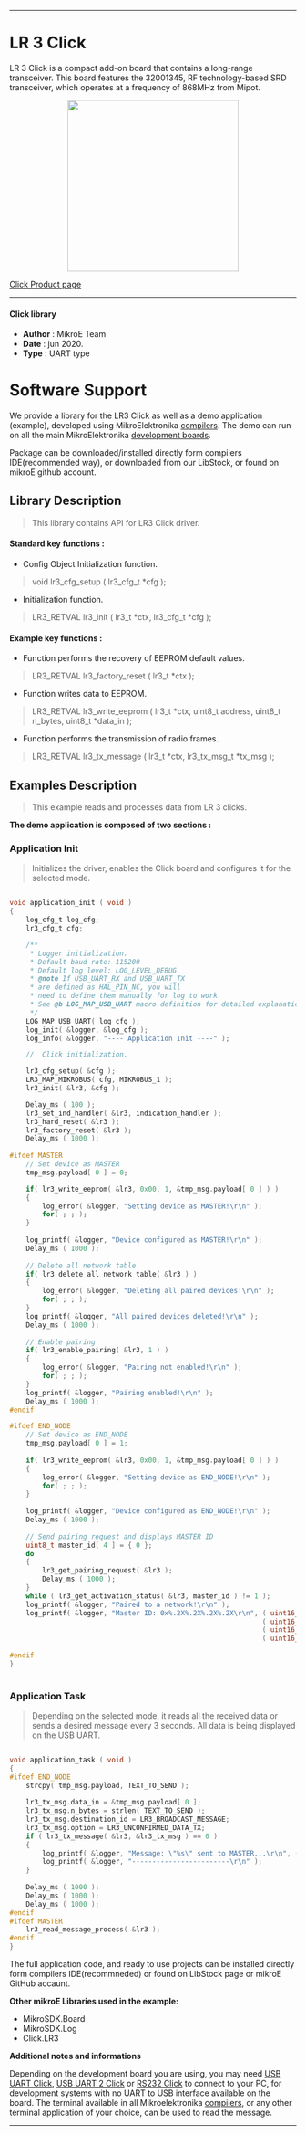 
---
# LR 3 Click

LR 3 Click is a compact add-on board that contains a long-range transceiver. This board features the 32001345, RF technology-based SRD transceiver, which operates at a frequency of 868MHz from Mipot.

<p align="center">
  <img src="https://download.mikroe.com/images/click_for_ide/lr3_click.png" height=300px>
</p>

[Click Product page](https://www.mikroe.com/lr-3-click)

---


#### Click library 

- **Author**        : MikroE Team
- **Date**          : jun 2020.
- **Type**          : UART type


# Software Support

We provide a library for the LR3 Click 
as well as a demo application (example), developed using MikroElektronika 
[compilers](https://shop.mikroe.com/compilers). 
The demo can run on all the main MikroElektronika [development boards](https://shop.mikroe.com/development-boards).

Package can be downloaded/installed directly form compilers IDE(recommended way), or downloaded from our LibStock, or found on mikroE github account. 

## Library Description

> This library contains API for LR3 Click driver.

#### Standard key functions :

- Config Object Initialization function.
> void lr3_cfg_setup ( lr3_cfg_t *cfg ); 
 
- Initialization function.
> LR3_RETVAL lr3_init ( lr3_t *ctx, lr3_cfg_t *cfg );


#### Example key functions :

- Function performs the recovery of EEPROM default values.
> LR3_RETVAL lr3_factory_reset ( lr3_t *ctx );
 
- Function writes data to EEPROM.
> LR3_RETVAL lr3_write_eeprom ( lr3_t *ctx, uint8_t address, uint8_t n_bytes, uint8_t *data_in );

- Function performs the transmission of radio frames.
> LR3_RETVAL lr3_tx_message ( lr3_t *ctx, lr3_tx_msg_t *tx_msg );

## Examples Description

> This example reads and processes data from LR 3 clicks.

**The demo application is composed of two sections :**

### Application Init 

> Initializes the driver, enables the Click board and configures it for the selected mode.

```c

void application_init ( void )
{
    log_cfg_t log_cfg;
    lr3_cfg_t cfg;

    /** 
     * Logger initialization.
     * Default baud rate: 115200
     * Default log level: LOG_LEVEL_DEBUG
     * @note If USB_UART_RX and USB_UART_TX 
     * are defined as HAL_PIN_NC, you will 
     * need to define them manually for log to work. 
     * See @b LOG_MAP_USB_UART macro definition for detailed explanation.
     */
    LOG_MAP_USB_UART( log_cfg );
    log_init( &logger, &log_cfg );
    log_info( &logger, "---- Application Init ----" );

    //  Click initialization.

    lr3_cfg_setup( &cfg );
    LR3_MAP_MIKROBUS( cfg, MIKROBUS_1 );
    lr3_init( &lr3, &cfg );

    Delay_ms ( 100 );
    lr3_set_ind_handler( &lr3, indication_handler );
    lr3_hard_reset( &lr3 );
    lr3_factory_reset( &lr3 );
    Delay_ms ( 1000 );
    
#ifdef MASTER
    // Set device as MASTER
    tmp_msg.payload[ 0 ] = 0;

    if( lr3_write_eeprom( &lr3, 0x00, 1, &tmp_msg.payload[ 0 ] ) )
    {
        log_error( &logger, "Setting device as MASTER!\r\n" );
        for( ; ; );
    }
    
    log_printf( &logger, "Device configured as MASTER!\r\n" );
    Delay_ms ( 1000 );
    
    // Delete all network table
    if( lr3_delete_all_network_table( &lr3 ) )
    {
        log_error( &logger, "Deleting all paired devices!\r\n" );
        for( ; ; );
    }
    log_printf( &logger, "All paired devices deleted!\r\n" );
    Delay_ms ( 1000 );
    
    // Enable pairing
    if( lr3_enable_pairing( &lr3, 1 ) )
    {
        log_error( &logger, "Pairing not enabled!\r\n" );
        for( ; ; );
    }
    log_printf( &logger, "Pairing enabled!\r\n" );
    Delay_ms ( 1000 );
#endif

#ifdef END_NODE
    // Set device as END_NODE
    tmp_msg.payload[ 0 ] = 1;
    
    if( lr3_write_eeprom( &lr3, 0x00, 1, &tmp_msg.payload[ 0 ] ) )
    {
        log_error( &logger, "Setting device as END_NODE!\r\n" );
        for( ; ; );
    }
    
    log_printf( &logger, "Device configured as END_NODE!\r\n" );
    Delay_ms ( 1000 );
    
    // Send pairing request and displays MASTER ID
    uint8_t master_id[ 4 ] = { 0 };
    do
    {
        lr3_get_pairing_request( &lr3 );
        Delay_ms ( 1000 );
    }
    while ( lr3_get_activation_status( &lr3, master_id ) != 1 );
    log_printf( &logger, "Paired to a network!\r\n" );
    log_printf( &logger, "Master ID: 0x%.2X%.2X%.2X%.2X\r\n", ( uint16_t ) master_id[ 3 ],
                                                              ( uint16_t ) master_id[ 2 ],
                                                              ( uint16_t ) master_id[ 1 ],
                                                              ( uint16_t ) master_id[ 0 ] );
    
#endif
}
  
```

### Application Task

> Depending on the selected mode, it reads all the received data or sends a desired message every 3 seconds. All data is being displayed on the USB UART.

```c

void application_task ( void )
{
#ifdef END_NODE
    strcpy( tmp_msg.payload, TEXT_TO_SEND );
   
    lr3_tx_msg.data_in = &tmp_msg.payload[ 0 ];
    lr3_tx_msg.n_bytes = strlen( TEXT_TO_SEND );
    lr3_tx_msg.destination_id = LR3_BROADCAST_MESSAGE;
    lr3_tx_msg.option = LR3_UNCONFIRMED_DATA_TX;
    if ( lr3_tx_message( &lr3, &lr3_tx_msg ) == 0 )
    {
        log_printf( &logger, "Message: \"%s\" sent to MASTER...\r\n", ( uint8_t * ) TEXT_TO_SEND );
        log_printf( &logger, "------------------------\r\n" );
    }
    
    Delay_ms ( 1000 );
    Delay_ms ( 1000 );
    Delay_ms ( 1000 );
#endif
#ifdef MASTER
    lr3_read_message_process( &lr3 );
#endif 
} 

```

The full application code, and ready to use projects can be  installed directly form compilers IDE(recommneded) or found on LibStock page or mikroE GitHub accaunt.

**Other mikroE Libraries used in the example:** 

- MikroSDK.Board
- MikroSDK.Log
- Click.LR3

**Additional notes and informations**

Depending on the development board you are using, you may need 
[USB UART Click](https://shop.mikroe.com/usb-uart-click), 
[USB UART 2 Click](https://shop.mikroe.com/usb-uart-2-click) or 
[RS232 Click](https://shop.mikroe.com/rs232-click) to connect to your PC, for 
development systems with no UART to USB interface available on the board. The 
terminal available in all Mikroelektronika 
[compilers](https://shop.mikroe.com/compilers), or any other terminal application 
of your choice, can be used to read the message.



---
